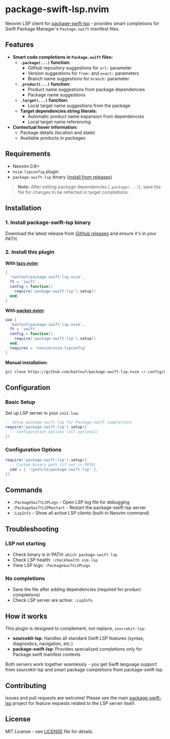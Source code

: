 # package-swift-lsp.nvim

Neovim LSP client for [package-swift-lsp](https://github.com/kattouf/package-swift-lsp) - provides smart completions for Swift Package Manager's `Package.swift` manifest files.

## Features

- **Smart code completions in `Package.swift` files:**
  - **`.package(...)` function:**
    - GitHub repository suggestions for `url:` parameter
    - Version suggestions for `from:` and `exact:` parameters
    - Branch name suggestions for `branch:` parameter
  - **`.product(...)` function:**
    - Product name suggestions from package dependencies
    - Package name suggestions
  - **`.target(...)` function:**
    - Local target name suggestions from the package
  - **Target dependencies string literals:**
    - Automatic product name expansion from dependencies
    - Local target name referencing
- **Contextual hover information:**
  - Package details (location and state)
  - Available products in packages

## Requirements

- Neovim 0.8+
- `nvim-lspconfig` plugin
- `package-swift-lsp` binary ([install from releases](https://github.com/kattouf/package-swift-lsp/releases))

> **Note:** After editing package dependencies (`.package(...)`), save the file for changes to be reflected in target completions.

## Installation

### 1. Install package-swift-lsp binary

Download the latest release from [GitHub releases](https://github.com/kattouf/package-swift-lsp/releases) and ensure it's in your PATH.

### 2. Install this plugin

**With [lazy.nvim](https://github.com/folke/lazy.nvim):**
```lua
{
  'kattouf/package-swift-lsp.nvim',
  ft = 'swift',
  config = function()
    require('package-swift-lsp').setup()
  end,
}
```

**With [packer.nvim](https://github.com/wbthomason/packer.nvim):**
```lua
use {
  'kattouf/package-swift-lsp.nvim',
  ft = 'swift',
  config = function()
    require('package-swift-lsp').setup()
  end,
  requires = 'neovim/nvim-lspconfig'
}
```

**Manual installation:**
```bash
git clone https://github.com/kattouf/package-swift-lsp.nvim ~/.config/nvim/pack/plugins/start/package-swift-lsp.nvim
```

## Configuration

### Basic Setup

Set up LSP server in your `init.lua`:

```lua
-- Setup package-swift-lsp for Package.swift completions
require('package-swift-lsp').setup({
  -- Configuration options (all optional)
})
```

### Configuration Options

```lua
require('package-swift-lsp').setup({
  -- Custom binary path (if not in PATH)
  cmd = { '/path/to/package-swift-lsp' },
})
```

## Commands

- `:PackageSwiftLSPLogs` - Open LSP log file for debugging
- `:PackageSwiftLSPRestart` - Restart the package-swift-lsp server
- `:LspInfo` - Show all active LSP clients (built-in Neovim command)

## Troubleshooting

### LSP not starting
- Check binary is in PATH: `which package-swift-lsp`
- Check LSP health: `:checkhealth vim.lsp`
- View LSP logs: `:PackageSwiftLSPLogs`

### No completions
- Save the file after adding dependencies (required for product completions)
- Check LSP server are active: `:LspInfo`

## How it works

This plugin is designed to complement, not replace, `sourcekit-lsp`:

- **sourcekit-lsp**: Handles all standard Swift LSP features (syntax, diagnostics, navigation, etc.)
- **package-swift-lsp**: Provides specialized completions only for Package.swift manifest contexts

Both servers work together seamlessly - you get Swift language support from sourcekit-lsp and smart package completions from package-swift-lsp.

## Contributing

Issues and pull requests are welcome! Please see the main [package-swift-lsp](https://github.com/kattouf/package-swift-lsp) project for feature requests related to the LSP server itself.

## License

MIT License - see [LICENSE](LICENSE) file for details.
